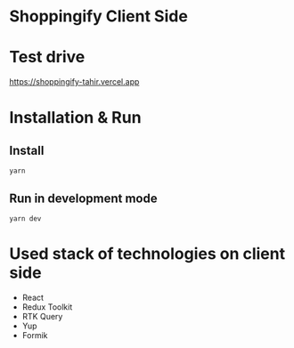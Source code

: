# Shoppingify Client Side
# Test drive
https://shoppingify-tahir.vercel.app

# Installation & Run
## Install
```yarn```
## Run in development mode
```yarn dev```
# Used stack of technologies on client side
- React
- Redux Toolkit
- RTK Query
- Yup
- Formik
